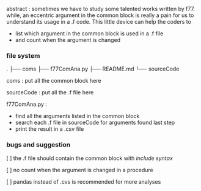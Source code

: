 abstract : sometimes we have to study some talented works written by f77. while, an eccentric argument in the common block is really a pain for us to understand its usage in a .f code. This little device can help the coders to

- list which argument in the common block is used in a .f file
- and count when the argument is changed

### file system

.
├── coms
├── f77ComAna.py
├── README.md
└── sourceCode

coms : put all the common block here

sourceCode : put all the .f file here

f77ComAna.py : 

- find all the arguments listed in the common block
- search each .f file in sourceCode for arguments found last step
- print the result in a .csv file

### bugs and suggestion

[ ] the .f file should contain the common block with *include syntax*

[ ] no count when the argument is changed in a procedure

[ ] pandas instead of .cvs is recommended for more analyses

